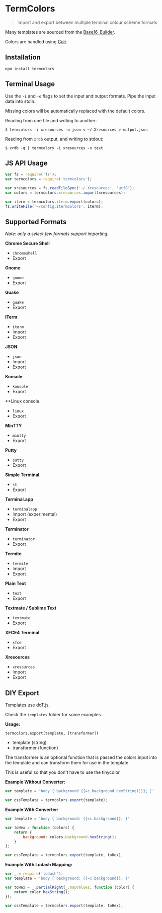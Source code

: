 # TermColors

> Import and export between multiple terminal colour scheme formats

Many templates are sourced from the
[Base16-Builder](https://github.com/chriskempson/base16-builder).

Colors are handled using
[Colr](https://github.com/stayradiated/colr).

## Installation

```
npm install termcolors
```

## Terminal Usage

Use the `-i` and `-o` flags to set the input and output formats. Pipe the input
data into stdin.

Missing colors will be automatically replaced with the default colors.

Reading from one file and writing to another:

``` shell
$ termcolors -i xresources -o json < ~/.Xresources > output.json
```

Reading from `xrdb` output, and writing to stdout:

``` shell
$ xrdb -q | termcolors -i xresources -o text
```

## JS API Usage

```javascript
var fs = require('fs');
var termcolors = require('termcolors');

var xresources = fs.readFileSync('~/.Xresources', 'utf8');
var colors = termcolors.xresources.import(xresources);

var iterm = termcolors.iterm.export(colors);
fs.writeFile('~/config.itermcolors', iterm);
```

## Supported Formats

*Note: only a select few formats support importing.*

**Chrome Secure Shell**

- `chromeshell`
- Export

**Gnome**

- `gnome`
- Export

**Guake**

- `guake`
- Export

**iTerm**

- `iterm`
- Import
- Export

**JSON**

- `json`
- Import
- Export

**Konsole**

- `konsole`
- Export

**Linux console

- `linux`
- Export

**MinTTY**

- `mintty`
- Export

**Putty**

- `putty`
- Export

**Simple Terminal**

- `st`
- Export

**Terminal.app**

- `terminalapp`
- Import (experimental)
- Export

**Terminator**

- `terminator`
- Export

**Termite**

- `termite`
- Import
- Export

**Plain Text**

- `text`
- Export

**Textmate / Sublime Text**

- `textmate`
- Export

**XFCE4 Terminal**

- `xfce`
- Export

**Xresources**

- `xresources`
- Import
- Export

## DIY Export

Templates use [doT.js](http://olado.github.io/doT/index.html).

Check the `templates` folder for some examples.

**Usage:**

`termcolors.export(template, [transformer])`

- template (string)
- transformer (function)

The transformer is an optional function that is passed the colors input into
the template and can transform them for use in the template.

This is useful so that you don't have to use the tinycolor 

**Example Without Converter:**

```javascript
var template = 'body { background {{=c.background.hexString()}}; }'

var cssTemplate = termcolors.export(template);
```

**Example With Converter:**

```javascript
var template = 'body { background: {{=c.background}}; }'

var toHex = function (colors) {
    return {
        background: colors.background.hexString();
    }
};

var cssTemplate = termcolors.export(template, toHex);
```


**Example With Lodash Mapping:**

```javascript
var _ = require('lodash');
var template = 'body { background: {{=c.background}}; }'

var toHex = _.partialRight(_.mapValues, function (color) {
    return color.hexString();
});

var cssTemplate = termcolors.export(template, toHex);
```

